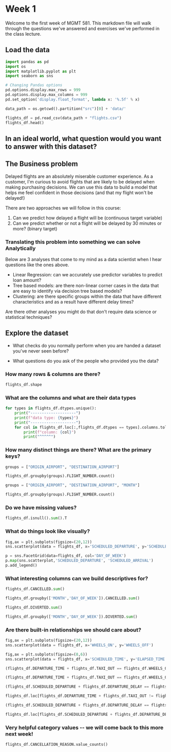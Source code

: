 # Week 1

Welcome to the first week of MGMT 581. This markdown file will walk through the questions we've answered and exercises we've performed in the class lecture.

## Load the data
```python
import pandas as pd
import os
import matplotlib.pyplot as plt
import seaborn as sns

# Changing Pandas options
pd.options.display.max_rows = 999
pd.options.display.max_columns = 999
pd.set_option('display.float_format', lambda x: '%.5f' % x)
```

```python
data_path = os.getcwd().partition("src")[0] + 'data/'
```

```python
flights_df = pd.read_csv(data_path + "flights.csv")
flights_df.head()
```

## In an ideal world, what question would you want to answer with this dataset?


## The Business problem 
Delayed flights are an absolutely miserable customer experience. As a customer, I'm curious to avoid flights that are likely to be delayed when making purchasing decisions. We can use this data to build a model that helps me feel confident in those decisions (and that my flight won't be delayed!)

There are two approaches we will follow in this course:
1. Can we predict how delayed a flight will be (continuous target variable)
2. Can we predict whether or not a flight will be delayed by 30 minutes or more? (binary target)


### Translating this problem into something we can solve Analytically

Below are 3 analyses that come to my mind as a data scientist when I hear questions like the ones above. 
- Linear Regression: can we accurately use predictor variables to predict loan amount?
- Tree based models: are there non-linear corner cases in the data that are easy to identify via decision tree based models?
- Clustering: are there specific groups within the data that have different characteristics and as a result have different delay times?

Are there other analyses you might do that don't require data science or statistical techniques?

## Explore the dataset

- What checks do you normally perform when you are handed a dataset you've never seen before?


- What questions do you ask of the people who provided you the data?


### How many rows & columns are there?
```python
flights_df.shape
```

### What are the columns and what are their data types
```python
for types in flights_df.dtypes.unique():
    print("--------------------")
    print(f"data type: {types}")
    print("--------------------")
    for col in flights_df.loc[:,flights_df.dtypes == types].columns.tolist():
        print(f"column: {col}")
        print("^^^^^")
```

### How many distinct things are there? What are the primary keys?
```python
groups = ["ORIGIN_AIRPORT", "DESTINATION_AIRPORT"]

flights_df.groupby(groups).FLIGHT_NUMBER.count()
```

```python
groups = ["ORIGIN_AIRPORT", "DESTINATION_AIRPORT", "MONTH"]

flights_df.groupby(groups).FLIGHT_NUMBER.count()
```

### Do we have missing values?
```python
flights_df.isnull().sum().T
```


### What do things look like visually?
```python
fig,ax = plt.subplots(figsize=(20,12))
sns.scatterplot(data = flights_df, x='SCHEDULED_DEPARTURE', y='SCHEDULED_ARRIVAL')
```

```python
p = sns.FacetGrid(data=flights_df, col='DAY_OF_WEEK')
p.map(sns.scatterplot,'SCHEDULED_DEPARTURE', 'SCHEDULED_ARRIVAL')
p.add_legend()
```

### What interesting columns can we build descriptives for?
```python
flights_df.CANCELLED.sum()
```

```python
flights_df.groupby(['MONTH','DAY_OF_WEEK']).CANCELLED.sum()
```

```python
flights_df.DIVERTED.sum()
```

```python
flights_df.groupby(['MONTH','DAY_OF_WEEK']).DIVERTED.sum()
```

### Are there built-in relationships we should care about?
```python
fig,ax = plt.subplots(figsize=(20,12))
sns.scatterplot(data = flights_df, x='WHEELS_ON', y='WHEELS_OFF')
```

```python
fig,ax = plt.subplots(figsize=(8,6))
sns.scatterplot(data = flights_df, x='SCHEDULED_TIME', y='ELAPSED_TIME', hue='DISTANCE')
```

```python
(flights_df.DEPARTURE_TIME + flights_df.TAXI_OUT == flights_df.WHEELS_OFF).sum() == flights_df.shape[0]
```

```python
(flights_df.DEPARTURE_TIME + flights_df.TAXI_OUT == flights_df.WHEELS_OFF).sum() / flights_df.shape[0]
```

```python
(flights_df.SCHEDULED_DEPARTURE + flights_df.DEPARTURE_DELAY == flights_df.DEPARTURE_TIME).sum() == flights_df.shape[0]
```

```python
flights_df.loc[flights_df.DEPARTURE_TIME + flights_df.TAXI_OUT != flights_df.WHEELS_OFF].head()
```

```python
(flights_df.SCHEDULED_DEPARTURE + flights_df.DEPARTURE_DELAY == flights_df.DEPARTURE_TIME).sum() / flights_df.shape[0]
```

```python
flights_df.loc[flights_df.SCHEDULED_DEPARTURE + flights_df.DEPARTURE_DELAY != flights_df.DEPARTURE_TIME].head()
```
### Very helpful category values -- we will come back to this more next week!
```python
flights_df.CANCELLATION_REASON.value_counts()
```

```python

```
